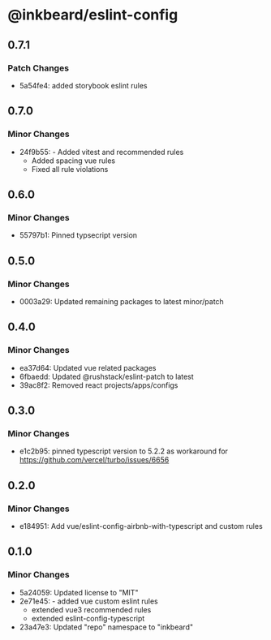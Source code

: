 # @inkbeard/eslint-config

## 0.7.1

### Patch Changes

- 5a54fe4: added storybook eslint rules

## 0.7.0

### Minor Changes

- 24f9b55: - Added vitest and recommended rules
  - Added spacing vue rules
  - Fixed all rule violations

## 0.6.0

### Minor Changes

- 55797b1: Pinned typsecript version

## 0.5.0

### Minor Changes

- 0003a29: Updated remaining packages to latest minor/patch

## 0.4.0

### Minor Changes

- ea37d64: Updated vue related packages
- 6fbaedd: Updated @rushstack/eslint-patch to latest
- 39ac8f2: Removed react projects/apps/configs

## 0.3.0

### Minor Changes

- e1c2b95: pinned typescript version to 5.2.2 as workaround for https://github.com/vercel/turbo/issues/6656

## 0.2.0

### Minor Changes

- e184951: Add vue/eslint-config-airbnb-with-typescript and custom rules

## 0.1.0

### Minor Changes

- 5a24059: Updated license to "MIT"
- 2e71e45: - added vue custom eslint rules
  - extended vue3 recommended rules
  - extended eslint-config-typescript
- 23a47e3: Updated "repo" namespace to "inkbeard"

